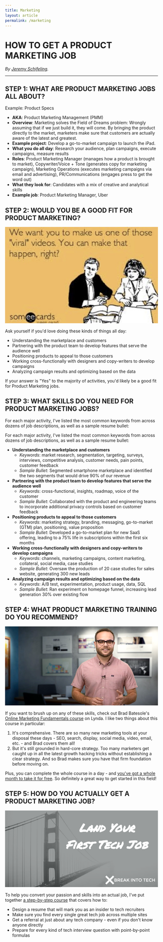 ```yaml
---
title: Marketing
layout: article
permalink: /marketing
---
```


# HOW TO GET A PRODUCT MARKETING JOB

_By [Jeremy Schifeling](https://www.breakinto.tech/)._

***

## **STEP 1: WHAT ARE PRODUCT MARKETING JOBS ALL ABOUT?**

Example: Product Specs

* **AKA**: Product Marketing Management (PMM)
* **Overview**: Marketing solves the Field of Dreams problem: Wrongly assuming that if we just build it, they will come. By bringing the product directly to the market, marketers make sure that customers are actually aware of the latest and greatest.
* **Example project**: Develop a go-to-market campaign to launch the iPad.
* **What you do all day**: Research your audience, plan campaigns, execute campaigns, measure results
* **Roles**: Product Marketing Manager (manages how a product is brought to market), Copywriter/Voice + Tone (generates copy for marketing campaign), Marketing Operations (executes marketing campaigns via email and advertising), PR/Communications (engages press to get the word out)
* **What they look for**: Candidates with a mix of creative and analytical skills
* **Example job**: Product Marketing Manager, Uber

## **STEP 2: WOULD YOU BE A GOOD FIT FOR PRODUCT MARKETING?**

![Meme](img/meme.jpg)

Ask yourself if you'd love doing these kinds of things all day:

* Understanding the marketplace and customers
* Partnering with the product team to develop features that serve the audience well
* Positioning products to appeal to those customers
* Working cross-functionally with designers and copy-writers to develop campaigns
* Analyzing campaign results and optimizing based on the data 

If your answer is "Yes" to the majority of activities, you'd likely be a good fit for Product Marketing jobs.

## **STEP 3: WHAT SKILLS DO YOU NEED FOR PRODUCT MARKETING JOBS?**

For each major activity, I've listed the most common keywords from across dozens of job descriptions, as well as a sample resume bullet:

For each major activity, I've listed the most common keywords from across dozens of job descriptions, as well as a sample resume bullet:
* **Understanding the marketplace and customers**
  - _Keywords_: market research, segmentation, targeting, surveys, interviews, competitive analysis, customer needs, pain points, customer feedback
  - _Sample Bullet_: Segmented smartphone marketplace and identified the two segments that would drive 90% of our revenue
* **Partnering with the product team to develop features that serve the audience well**
  - _Keywords_: cross-functional, insights, roadmap, voice of the customer
  - _Sample Bullet_: Collaborated with the product and engineering teams to incorporate additional privacy controls based on customer feedback
* **Positioning products to appeal to those customers**
  - _Keywords_: marketing strategy, branding, messaging, go-to-market (GTM) plan, positioning, value proposition
  - _Sample Bullet_: Developed a go-to-market plan for new SaaS offering, leading to a 75% life in subscriptions within the first six months
* **Working cross-functionally with designers and copy-writers to develop campaigns**
  - _Keywords_: channels, marketing campaigns, content marketing, collateral, social media, case studies
  - _Sample Bullet_: Oversaw the production of 20 case studies for sales website, generating 300 new leads
* **Analyzing campaign results and optimizing based on the data**
  - _Keywords_: A/B test, experimentation, product usage, data, SQL
  - _Sample Bullet_: Ran experiment on homepage funnel, increasing lead generation 30% over existing flow

## **STEP 4: WHAT PRODUCT MARKETING TRAINING DO YOU RECOMMEND?**

![Pink](img/pink.png)

If you want to brush up on any of these skills, check out Brad Batesole's [Online Marketing Fundamentals course](https://www.linkedin.com/learning/online-marketing-foundations-3?trk=aff_src.aff-lilpar_c.partners_pkw.1229001_net.mediapartner_plc.Break%20into%20Tech_pcrid.449670_learning&veh=aff_src.aff-lilpar_c.partners_pkw.1229001_net.mediapartner_plc.Break%20into%20Tech_pcrid.449670_learning&irgwc=1) on Lynda. I like two things about this course in particular:

1. It's comprehensive. There are so many new marketing tools at your disposal these days - SEO, search, display, social media, video, email, etc. - and Brad covers them all!
2. But it's still grounded in hard-core strategy. Too many marketers get caught up in all the latest growth hacking tricks without establishing a clear strategy. And so Brad makes sure you have that firm foundation before moving on.

Plus, you can complete the whole course in a day - and [you've got a whole month to take it for free](https://www.linkedin.com/learning/online-marketing-foundations-3?trk=aff_src.aff-lilpar_c.partners_pkw.1229001_net.mediapartner_plc.Break%20into%20Tech_pcrid.449670_learning&veh=aff_src.aff-lilpar_c.partners_pkw.1229001_net.mediapartner_plc.Break%20into%20Tech_pcrid.449670_learning&irgwc=1). So definitely a great way to get started in this field!

## **STEP 5: HOW DO YOU ACTUALLY GET A PRODUCT MARKETING JOB?**

![First](img/first.png)

To help you convert your passion and skills into an actual job, I've put together [a step-by-step course](https://courses.breakinto.tech/courses/land) that covers how to:

* Design a resume that will mark you as an insider to tech recruiters
* Make sure you find every single great tech job across multiple sites
* Get a referral at just about any tech company - even if you don't know anyone directly
* Prepare for every kind of tech interview question with point-by-point formulas

